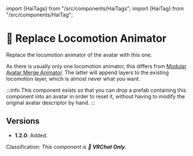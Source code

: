 ﻿import {HaiTags} from "/src/components/HaiTags";
import {HaiTag} from "/src/components/HaiTag";

# 💬 Replace Locomotion Animator

<HaiTags>
<HaiTag requiresVRChat={true} />
</HaiTags>

Replace the locomotion animator of the avatar with this one.

As there is usually only one locomotion animator, this differs from [Modular Avatar Merge Animator](https://modular-avatar.nadena.dev/docs/reference/merge-animator).
The latter will append layers to the existing locomotion layer, which is almost never what you want.

:::info
This component exists so that you can drop a prefab containing this component into an avatar in order to reset it,
without having to modify the original avatar descriptor by hand.
:::

## Versions

- **1.2.0**: Added.

Classification: *This component is **💬 VRChat Only**.*
